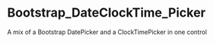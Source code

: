 Bootstrap_DateClockTime_Picker
==============================

A mix of a Bootstrap DatePicker and a ClockTimePicker in one control
